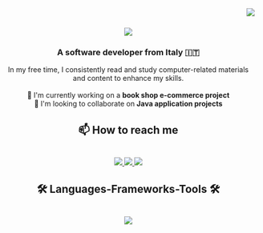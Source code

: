 <img align="right" src="https://visitor-badge.laobi.icu/badge?page_id=Mbazie-Kone.Mbazie-Kone" />

<h1 align="center">
  <img src="https://readme-typing-svg.herokuapp.com/?font=Righteous&size=35&center=true&vCenter=true&width=500&height=70&duration=5000&lines=Hi+There!+👋;+I'm+M'bazie+Kone!;" />
</h1>

<h3 align="center">A software developer from Italy &#x1F1EE;&#x1F1F9;</h3>

<div align="center">
 In my free time, I consistently read and study computer-related materials and content to enhance my skills.
  <br/><br/>
 🔭 I'm currently working on a <b>book shop e-commerce project</b>
  <br/>
 🤝 I'm looking to collaborate on <b>Java application projects</b>
</div>

<h2 align="center"> 📫 How to reach me</h2>
<br/>

<div align="center">
  <a href="mailto:mbazie89@gmail.com" target="_blank">
    <img src="https://img.shields.io/badge/Gmail-D14836?style=for-the-badge&logo=gmail&logoColor=white" />
  </a>
  <a href="https://www.linkedin.com/in/m-bazie-kone-2167a2207" target="_blank">
    <img src="https://img.shields.io/badge/linkedin-%230077B5.svg?style=for-the-badge&logo=linkedin&logoColor=white" />
  </a>
  <a href="https://https://www.instagram.com/alessandrokone" target="_blank">
    <img src="https://img.shields.io/badge/Instagram-%23E4405F.svg?style=for-the-badge&logo=Instagram&logoColor=white" />
  </a>
</div>

<h2 align="center">🛠️ Languages-Frameworks-Tools 🛠️</h2>
<br/>
<div align="center">
  <a href="https://skillicons.dev">
    <img src="https://skillicons.dev/icons?i=java,github,mongodb,mysql,html,css,git,javascript,eclipse,spring" />
  </a>
</div>
